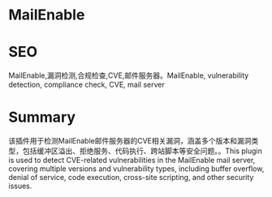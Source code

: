 # MailEnable
# SEO
MailEnable,漏洞检测,合规检查,CVE,邮件服务器。MailEnable, vulnerability detection, compliance check, CVE, mail server
# Summary
该插件用于检测MailEnable邮件服务器的CVE相关漏洞，涵盖多个版本和漏洞类型，包括缓冲区溢出、拒绝服务、代码执行、跨站脚本等安全问题。。This plugin is used to detect CVE-related vulnerabilities in the MailEnable mail server, covering multiple versions and vulnerability types, including buffer overflow, denial of service, code execution, cross-site scripting, and other security issues.
